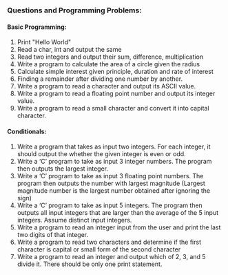 ### Questions and Programming Problems:

#### Basic Programming:

1. Print \"Hello World"
2. Read a char, int and output the same
3. Read two integers and output their sum, difference, multiplication
4. Write a program to calculate the area of a circle given the radius
5. Calculate simple interest given principle, duration and rate of interest
6. Finding a remainder after dividing one number by another.
7. Write a program to read a character and output its ASCII value.
8. Write a program to read a floating point number and output its integer value.
9. Write a program to read a small character and convert it into capital character.


#### Conditionals:

1. Write a program that takes as input two integers. For each integer, it should output the whether the given integer is even or odd.
2. Write a ‘C’ program to take as input 3 integer numbers. The program then outputs the largest integer.
3. Write a ‘C’ program to take as input 3 floating point numbers. The program then outputs the number with largest magnitude (Largest magnitude number is the largest number obtained after ignoring the sign)
4. Write a ‘C’ program to take as input 5 integers. The program then outputs all input integers that are larger than the average of the 5 input integers. Assume distinct input integers.
5. Write a program to read an integer input from the user and print the last two digits of that integer.
6. Write a program to read two characters and determine if the first character is capital or small form of the second character
7. Write a program to read an integer and output which of 2, 3, and 5 divide it. There should be only one print statement.